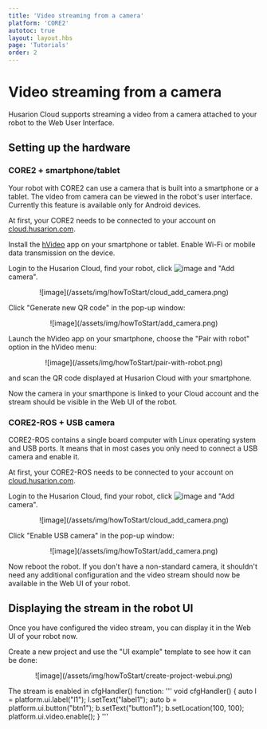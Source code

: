```yaml
---
title: 'Video streaming from a camera'
platform: 'CORE2'
autotoc: true
layout: layout.hbs
page: 'Tutorials'
order: 2
---
```


# Video streaming from a camera #

Husarion Cloud supports streaming a video from a camera attached to your robot to the Web User Interface.

## Setting up the hardware ##
### CORE2 + smartphone/tablet ###
Your robot with CORE2 can use a camera that is built into a smartphone or a tablet. The video from camera can be viewed in the robot's user interface. Currently this feature is available only for Android devices.

At first, your CORE2 needs to be connected to your account on [cloud.husarion.com](https://cloud.husarion.com/).

Install the [hVideo](https://play.google.com/store/apps/details?id=com.husarion.video2&hl=en) app on your smartphone or tablet. Enable Wi-Fi or mobile data transmission on the device.

Login to the Husarion Cloud, find your robot, click ![image](/assets/img/howToStart/plus.png) and "Add camera".

<div style="text-align: center">![image](/assets/img/howToStart/cloud_add_camera.png)</div>

Click "Generate new QR code" in the pop-up window:

<div style="text-align: center">![image](/assets/img/howToStart/add_camera.png)</div>

Launch the hVideo app on your smartphone, choose the "Pair with robot" option in the hVideo menu:

<div style="text-align: center">![image](/assets/img/howToStart/pair-with-robot.png)</div>

and scan the QR code displayed at Husarion Cloud with your smartphone.

Now the camera in your smarthpone is linked to your Cloud account and the stream should be visible in the Web UI of the robot. 

### CORE2-ROS + USB camera ###

CORE2-ROS contains a single board computer with Linux operating system and USB ports. It means that in most cases you only need to connect a USB camera and enable it.

At first, your CORE2-ROS needs to be connected to your account on [cloud.husarion.com](https://cloud.husarion.com/).

Login to the Husarion Cloud, find your robot, click ![image](/assets/img/howToStart/plus.png) and "Add camera".

<div style="text-align: center">![image](/assets/img/howToStart/cloud_add_camera.png)</div>

Click "Enable USB camera" in the pop-up window:

<div style="text-align: center">![image](/assets/img/howToStart/add_camera.png)</div>

Now reboot the robot. If you don't have a non-standard camera, it shouldn't need any additional configuration and the video stream should now be available in the Web UI of your robot.

## Displaying the stream in the robot UI ##

Once you have configured the video stream, you can display it in the Web UI of your robot now.

Create a new project and use the "UI example" template to see how it can be done:

<div style="text-align: center">![image](/assets/img/howToStart/create-project-webui.png)</div>

The stream is enabled in cfgHandler() function:
'''
void cfgHandler()
{
    auto l = platform.ui.label("l1");
    l.setText("label1");
    auto b = platform.ui.button("btn1");
    b.setText("button1");
    b.setLocation(100, 100);
    platform.ui.video.enable();
}
'''
